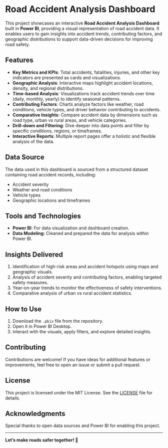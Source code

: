 # Road Accident Analysis Dashboard

This project showcases an interactive **Road Accident Analysis Dashboard** built in **Power BI**, providing a visual representation of road accident data. It enables users to gain insights into accident trends, contributing factors, and geographic distributions to support data-driven decisions for improving road safety.

## Features
- **Key Metrics and KPIs**: Total accidents, fatalities, injuries, and other key indicators are presented as cards and visualizations.
- **Geographic Analysis**: Interactive maps highlight accident locations, density, and regional distributions.
- **Time-based Analysis**: Visualizations track accident trends over time (daily, monthly, yearly) to identify seasonal patterns.
- **Contributing Factors**: Charts analyze factors like weather, road conditions, vehicle types, and driver behavior contributing to accidents.
- **Comparative Insights**: Compare accident data by dimensions such as road type, urban vs rural areas, and vehicle categories.
- **Drill-down and Filtering**: Dive deeper into data points and filter by specific conditions, regions, or timeframes.
- **Interactive Reports**: Multiple report pages offer a holistic and flexible analysis of the data.

## Data Source
The data used in this dashboard is sourced from a structured dataset containing road accident records, including:
- Accident severity
- Weather and road conditions
- Vehicle types
- Geographic locations and timeframes

## Tools and Technologies
- **Power BI**: For data visualization and dashboard creation.
- **Data Modeling**: Cleaned and prepared the data for analysis within Power BI.

## Insights Delivered
1. Identification of high-risk areas and accident hotspots using maps and geographic visuals.
2. Analysis of accident severity and contributing factors, enabling targeted safety measures.
3. Year-on-year trends to monitor the effectiveness of safety interventions.
4. Comparative analysis of urban vs rural accident statistics.

## How to Use
1. Download the `.pbix` file from the repository.
2. Open it in Power BI Desktop.
3. Interact with the visuals, apply filters, and explore detailed insights.

## Contributing
Contributions are welcome! If you have ideas for additional features or improvements, feel free to open an issue or submit a pull request.

## License
This project is licensed under the MIT License. See the [LICENSE](LICENSE) file for details.

## Acknowledgments
Special thanks to open data sources and Power BI for enabling this project.

---
**Let’s make roads safer together! 🚦**
